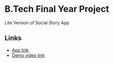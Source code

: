 # B.Tech Final Year Project
Lite Version of Social Story App

## Links
- [App link](https://play.google.com/store/apps/details?id=sclab.edu.socialstory)
- [Demo video link](https://www.youtube.com/watch?v=uTDZDZYn8EM)
